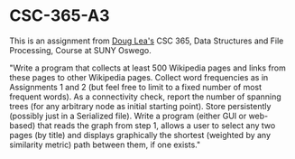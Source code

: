 # CSC-365-A3

This is an assignment from [Doug Lea's](http://gee.cs.oswego.edu/) CSC 365, Data Structures and File Processing, Course at SUNY Oswego.

"Write a program that collects at least 500 Wikipedia pages and links from these pages to other Wikipedia pages. Collect word frequencies as in Assignments 1 and 2 (but feel free to limit to a fixed number of most frequent words). As a connectivity check, report the number of spanning trees (for any arbitrary node as initial starting point). Store persistently (possibly just in a Serialized file). Write a program (either GUI or web-based) that reads the graph from step 1, allows a user to select any two pages (by title) and displays graphically the shortest (weighted by any similarity metric) path between them, if one exists."
 

